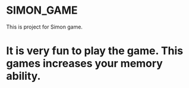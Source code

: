 # SIMON_GAME
This is project for Simon game.
# It is very fun to play the game. This games increases your memory ability.